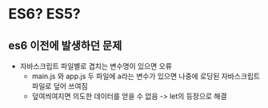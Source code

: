 
# ES6? ES5?


## es6 이전에 발생하던 문제
- 자바스크립트 파일별로 겹치는 변수명이 있으면 오류 
  - main.js 와 app.js 두 파일에 a라는 변수가 있으면 나중에 로딩된 자바스크립트 파일로 덮어 쓰여짐
  - 덮여씌여지면 의도한 데이터를 얻을 수 없음
 -> let의 등장으로 해결
 